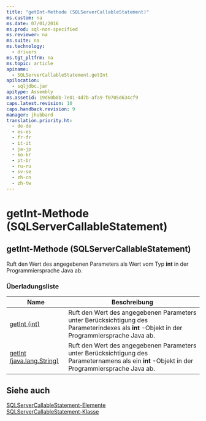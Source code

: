 ```yaml
---
title: "getInt-Methode (SQLServerCallableStatement)"
ms.custom: na
ms.date: 07/01/2016
ms.prod: sql-non-specified
ms.reviewer: na
ms.suite: na
ms.technology: 
  - drivers
ms.tgt_pltfrm: na
ms.topic: article
apiname: 
  - SQLServerCallableStatement.getInt
apilocation: 
  - sqljdbc.jar
apitype: Assembly
ms.assetid: 19d60b8b-7e01-4d7b-afa9-f0705d634cf9
caps.latest.revision: 10
caps.handback.revision: 9
manager: jhubbard
translation.priority.ht: 
  - de-de
  - es-es
  - fr-fr
  - it-it
  - ja-jp
  - ko-kr
  - pt-br
  - ru-ru
  - sv-se
  - zh-cn
  - zh-tw
---
```

# getInt-Methode (SQLServerCallableStatement)
    
## getInt\-Methode \(SQLServerCallableStatement\)  
 Ruft den Wert des angegebenen Parameters als Wert vom Typ **int** in der Programmiersprache Java ab.  
  
### Überladungsliste  
  
|Name|Beschreibung|  
|----------|------------------|  
|[getInt \(int\)](../content/getInt-Method--int-.md)|Ruft den Wert des angegebenen Parameters unter Berücksichtigung des Parameterindexes als **int** \-Objekt in der Programmiersprache Java ab.|  
|[getInt \(java.lang.String\)](../content/getInt-Method--java.lang.String-.md)|Ruft den Wert des angegebenen Parameters unter Berücksichtigung des Parameternamens als ein **int** \-Objekt in der Programmiersprache Java ab.|  
  
## Siehe auch  
 [SQLServerCallableStatement-Elemente](../content/SQLServerCallableStatement-Members.md)   
 [SQLServerCallableStatement-Klasse](../content/SQLServerCallableStatement-Class.md)  
  
  